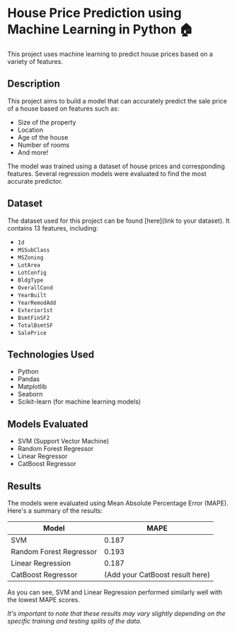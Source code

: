 # House Price Prediction using Machine Learning in Python 🏠 

This project uses machine learning to predict house prices based on a variety of features. 

## Description 

This project aims to build a model that can accurately predict the sale price of a house based on features such as:

*  Size of the property
*  Location
*  Age of the house
*  Number of rooms
*  And more!

The model was trained using a dataset of house prices and corresponding features. Several regression models were evaluated to find the most accurate predictor.

## Dataset 

The dataset used for this project can be found [here](link to your dataset). It contains 13 features, including:

* `Id`
* `MSSubClass`
* `MSZoning`
* `LotArea` 
* `LotConfig`
* `BldgType`
* `OverallCond`
* `YearBuilt`
* `YearRemodAdd`
* `Exterior1st`
* `BsmtFinSF2`
* `TotalBsmtSF`
* `SalePrice`

## Technologies Used 

* Python
* Pandas
* Matplotlib
* Seaborn
* Scikit-learn (for machine learning models)

## Models Evaluated 

* SVM (Support Vector Machine)
* Random Forest Regressor
* Linear Regressor
* CatBoost Regressor

## Results 

The models were evaluated using Mean Absolute Percentage Error (MAPE).  Here's a summary of the results:

| Model                     | MAPE     |
|--------------------------|----------|
| SVM                       | 0.187    | 
| Random Forest Regressor  | 0.193    |
| Linear Regression         | 0.187    |
| CatBoost Regressor        | (Add your CatBoost result here) | 

As you can see, SVM and Linear Regression performed similarly well with the lowest MAPE scores. 

*It's important to note that these results may vary slightly depending on the specific training and testing splits of the data.*

#
